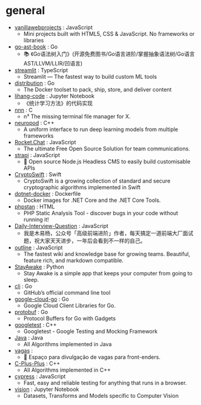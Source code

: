 # general
- [vanillawebprojects](https://github.com/bradtraversy/vanillawebprojects) : JavaScript
  - Mini projects built with HTML5, CSS & JavaScript. No frameworks or libraries
- [go-ast-book](https://github.com/chai2010/go-ast-book) : Go
  - 📚 《Go语法树入门》(开源免费图书/Go语言进阶/掌握抽象语法树/Go语言AST/LLVM/LLIR/凹语言)
- [streamlit](https://github.com/streamlit/streamlit) : TypeScript
  - Streamlit — The fastest way to build custom ML tools
- [distribution](https://github.com/docker/distribution) : Go
  - The Docker toolset to pack, ship, store, and deliver content
- [lihang-code](https://github.com/fengdu78/lihang-code) : Jupyter Notebook
  - 《统计学习方法》的代码实现
- [nnn](https://github.com/jarun/nnn) : C
  - n³ The missing terminal file manager for X.
- [neuropod](https://github.com/uber/neuropod) : C++
  - A uniform interface to run deep learning models from multiple frameworks
- [Rocket.Chat](https://github.com/RocketChat/Rocket.Chat) : JavaScript
  - The ultimate Free Open Source Solution for team communications.
- [strapi](https://github.com/strapi/strapi) : JavaScript
  - 🚀 Open source Node.js Headless CMS to easily build customisable APIs
- [CryptoSwift](https://github.com/krzyzanowskim/CryptoSwift) : Swift
  - CryptoSwift is a growing collection of standard and secure cryptographic algorithms implemented in Swift
- [dotnet-docker](https://github.com/dotnet/dotnet-docker) : Dockerfile
  - Docker images for .NET Core and the .NET Core Tools.
- [phpstan](https://github.com/phpstan/phpstan) : HTML
  - PHP Static Analysis Tool - discover bugs in your code without running it!
- [Daily-Interview-Question](https://github.com/Advanced-Frontend/Daily-Interview-Question) : JavaScript
  - 我是木易杨，公众号「高级前端进阶」作者，每天搞定一道前端大厂面试题，祝大家天天进步，一年后会看到不一样的自己。
- [outline](https://github.com/outline/outline) : JavaScript
  - The fastest wiki and knowledge base for growing teams. Beautiful, feature rich, and markdown compatible.
- [StayAwake](https://github.com/trevtravtrev/StayAwake) : Python
  - Stay Awake is a simple app that keeps your computer from going to sleep.
- [cli](https://github.com/cli/cli) : Go
  - GitHub’s official command line tool
- [google-cloud-go](https://github.com/googleapis/google-cloud-go) : Go
  - Google Cloud Client Libraries for Go.
- [protobuf](https://github.com/gogo/protobuf) : Go
  - Protocol Buffers for Go with Gadgets
- [googletest](https://github.com/google/googletest) : C++
  - Googletest - Google Testing and Mocking Framework
- [Java](https://github.com/TheAlgorithms/Java) : Java
  - All Algorithms implemented in Java
- [vagas](https://github.com/frontendbr/vagas) : 
  - 🔬 Espaço para divulgação de vagas para front-enders.
- [C-Plus-Plus](https://github.com/TheAlgorithms/C-Plus-Plus) : C++
  - All Algorithms implemented in C++
- [cypress](https://github.com/cypress-io/cypress) : JavaScript
  - Fast, easy and reliable testing for anything that runs in a browser.
- [vision](https://github.com/pytorch/vision) : Jupyter Notebook
  - Datasets, Transforms and Models specific to Computer Vision
